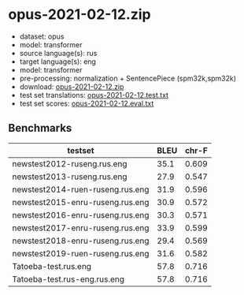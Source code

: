 # opus-2021-02-12.zip

* dataset: opus
* model: transformer
* source language(s): rus
* target language(s): eng
* model: transformer
* pre-processing: normalization + SentencePiece (spm32k,spm32k)
* download: [opus-2021-02-12.zip](https://object.pouta.csc.fi/Tatoeba-MT-models/rus-eng/opus-2021-02-12.zip)
* test set translations: [opus-2021-02-12.test.txt](https://object.pouta.csc.fi/Tatoeba-MT-models/rus-eng/opus-2021-02-12.test.txt)
* test set scores: [opus-2021-02-12.eval.txt](https://object.pouta.csc.fi/Tatoeba-MT-models/rus-eng/opus-2021-02-12.eval.txt)

## Benchmarks

| testset               | BLEU  | chr-F |
|-----------------------|-------|-------|
| newstest2012-ruseng.rus.eng 	| 35.1 	| 0.609 |
| newstest2013-ruseng.rus.eng 	| 27.9 	| 0.547 |
| newstest2014-ruen-ruseng.rus.eng 	| 31.9 	| 0.596 |
| newstest2015-enru-ruseng.rus.eng 	| 30.9 	| 0.572 |
| newstest2016-enru-ruseng.rus.eng 	| 30.3 	| 0.571 |
| newstest2017-enru-ruseng.rus.eng 	| 33.9 	| 0.599 |
| newstest2018-enru-ruseng.rus.eng 	| 29.4 	| 0.569 |
| newstest2019-ruen-ruseng.rus.eng 	| 31.6 	| 0.582 |
| Tatoeba-test.rus.eng 	| 57.8 	| 0.716 |
| Tatoeba-test.rus-eng.rus.eng 	| 57.8 	| 0.716 |

